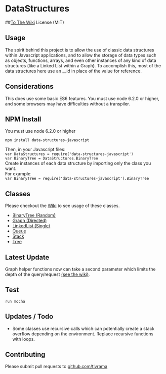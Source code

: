 # DataStructures
##[To The Wiki](https://github.com/tivrama/DataStructures/wiki)
License (MIT)

## Usage
The spirit behind this project is to allow the use of classic data structures within Javascript applications, and to allow the storage of data types such as objects, functions, arrays, and even other instances of any kind of data structures (like a Linked List within a Graph).  To accomplish this, most of the data structures here use an __id in place of the value for reference. 

## Considerations
This does use some basic ES6 features.  You must use node 6.2.0 or higher, and some browsers may have difficulties without a transpiler.  

## NPM Install
You must use node 6.2.0 or higher  

```npm install data-structures-javascript```  

Then, in your Javascript files:  
```var DataStructures = require('data-structures-javascript')```  
```var BinaryTree = DataStructures.BinaryTree```  
Create instances of each data structure by importing only the class you want.  
For example:  
```var BinaryTree = require('data-structures-javascript').BinaryTree``` 


## Classes
Please checkout the [Wiki](https://github.com/tivrama/DataStructures/wiki) to see usage of these classes.
- [BinaryTree (Random)](https://github.com/tivrama/DataStructures/wiki/Binary-Tree-(Random))
- [Graph (Directed)](https://github.com/tivrama/DataStructures/wiki/Graph-(directed))
- [LinkedList (Single)](https://github.com/tivrama/DataStructures/wiki/Linked-List-(Single))
- [Queue](https://github.com/tivrama/DataStructures/wiki/Queue)
- [Stack](https://github.com/tivrama/DataStructures/wiki/Stack)
- [Tree](https://github.com/tivrama/DataStructures/wiki/Tree)

## Latest Update
Graph helper functions now can take a second parameter which limits the depth of the query/request [(see the wiki)](https://github.com/tivrama/DataStructures/wiki).  

## Test
```run mocha```

## Updates / Todo
- Some classes use recursive calls which can potentially create a stack overflow depending on the environment.  Replace recursive functions with loops.  

## Contributing
Please submit pull requests to [github.com/tivrama](https://github.com/tivrama/DataStructures)